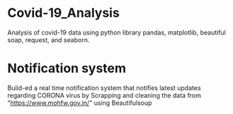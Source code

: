 # Covid-19_Analysis
Analysis of covid-19 data using python library pandas, matplotlib, beautiful soap, request, and seaborn. 

# Notification system 
Build-ed a real time notification system that notifies latest updates regarding CORONA virus by Scrapping and cleaning the 
data from "https://www.mohfw.gov.in/" using Beautifulsoup 
